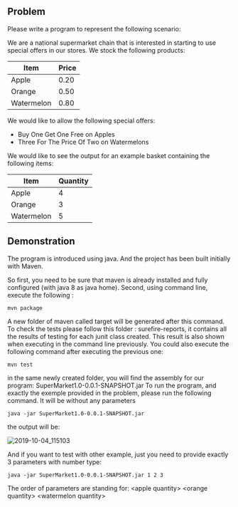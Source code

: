 ## Problem
Please write a program to represent the following scenario:

We are a national supermarket chain that is interested in starting to use special offers in our stores. We stock the following products:

| Item | Price|
| ------------- | ------------- |
| Apple  | 0.20  |
| Orange | 0.50  | 
| Watermelon| 0.80  | 

We would like to allow the following special offers:
- Buy One Get One Free on Apples
- Three For The Price Of Two on Watermelons


We would like to see the output for an example basket containing the following items:

| Item | Quantity|
| ------------- | ------------- |
| Apple  | 4|
| Orange | 3| 
| Watermelon| 5| 


## Demonstration 

The program is introduced using java. And the project has been built initially with Maven. 

So first, you need to be sure that maven is already installed and fully configured (with java 8 as java home).
Second, using command line, execute the following :

`mvn package`

A new folder of maven called target will be generated after this command. To check the tests please follow this folder : surefire-reports, it contains all the results of testing for each junit class created. This result is also shown when executing in the command line previously. You could also execute the following command after executing the previous one: 

`mvn test`

in the same newly created folder, you will find the assembly for our program: SuperMarket1.0-0.0.1-SNAPSHOT.jar
To run the program, and exactly the exemple provided in the problem, please run the following command. It will be without any parameters

`java -jar SuperMarket1.0-0.0.1-SNAPSHOT.jar`

the output will be: 

![2019-10-04_115103](https://user-images.githubusercontent.com/1419027/66202293-aabcc100-e6a5-11e9-967e-85cb5af0670e.png)


And if you want to test with other example, just you need to provide exactly 3 parameters with number type:

`java -jar SuperMarket1.0-0.0.1-SNAPSHOT.jar 1 2 3`

The order of parameters are standing for: \<apple quantity\> \<orange quantity\> \<watermelon quantity\>

